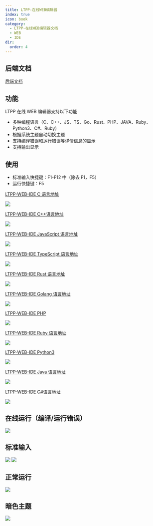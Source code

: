 ```yaml
---
title: LTPP-在线WEB编辑器
index: true
icon: book
category:
  - LTPP-在线WEB编辑器文档
  - WEB
  - IDE
dir:
  order: 4
---
```


<Share colorful />
<Catalog />

## 后端文档

[后端文档](../LTPP-CODE-RUN/README.md)

## 功能

LTPP 在线 WEB 编辑器支持以下功能

- 多种编程语言（C、C++、JS、TS、Go、Rust、PHP、JAVA、Ruby、Python3、C#、Ruby）
- 根据系统主题自动切换主题
- 支持编译错误和运行错误等详情信息的显示
- 支持输出显示

## 使用

- 标准输入快捷键：F1-F12 中（除去 F1，F5）
- 运行快捷键：F5

[LTPP-WEB-IDE C 语言地址](https://ide.ltpp.vip/?language=c)

![](markdown-images/image-2.png)

[LTPP-WEB-IDE C++语言地址](https://ide.ltpp.vip/?language=cpp)

![](markdown-images/image-1.png)

[LTPP-WEB-IDE JavaScript 语言地址](https://ide.ltpp.vip/?language=javascript)

![](markdown-images/image-3.png)

[LTPP-WEB-IDE TypeScript 语言地址](https://ide.ltpp.vip/?language=typescript)

![](markdown-images/image-4.png)

[LTPP-WEB-IDE Rust 语言地址](https://ide.ltpp.vip/?language=rust)

![](markdown-images/image.png)

[LTPP-WEB-IDE Golang 语言地址](https://ide.ltpp.vip/?language=golang)

![](markdown-images/image-6.png)

[LTPP-WEB-IDE PHP](https://ide.ltpp.vip/?language=php)

![](markdown-images/image-9.png)

[LTPP-WEB-IDE Ruby 语言地址](https://ide.ltpp.vip/?language=ruby)

![](markdown-images/image-8.png)

[LTPP-WEB-IDE Python3](https://ide.ltpp.vip/?language=python3)

![](markdown-images/image-10.png)

[LTPP-WEB-IDE Java 语言地址](https://ide.ltpp.vip/?language=java)

![](markdown-images/image-5.png)

[LTPP-WEB-IDE C#语言地址](https://ide.ltpp.vip/?language=csharp)

![](markdown-images/image-7.png)

## 在线运行（编译/运行错误）

![](markdown-images/image-11.png)

## 标准输入

![](markdown-images/image-12.png)
![](markdown-images/image-13.png)

## 正常运行

![](markdown-images/image-14.png)

## 暗色主题

![](markdown-images/image-15.png)

<Bottom />
